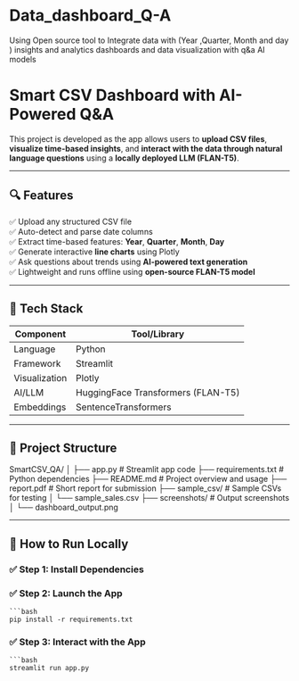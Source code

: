 # Data_dashboard_Q-A
Using Open source tool to Integrate data with (Year ,Quarter, Month and day ) insights and analytics dashboards and data visualization with q&a AI models


# Smart CSV Dashboard with AI-Powered Q&A

This project is developed as the app allows users to **upload CSV files**, **visualize time-based insights**, and **interact with the data through natural language questions** using a **locally deployed LLM (FLAN-T5)**.

---

## 🔍 Features

✅ Upload any structured CSV file  
✅ Auto-detect and parse date columns  
✅ Extract time-based features: **Year**, **Quarter**, **Month**, **Day**  
✅ Generate interactive **line charts** using Plotly  
✅ Ask questions about trends using **AI-powered text generation**  
✅ Lightweight and runs offline using **open-source FLAN-T5 model**

---

## 🧠 Tech Stack

| Component        | Tool/Library                    |
|------------------|---------------------------------|
| Language         | Python                          |
| Framework        | Streamlit                       |
| Visualization    | Plotly                          |
| AI/LLM           | HuggingFace Transformers (FLAN-T5) |
| Embeddings       | SentenceTransformers            |

---

## 📁 Project Structure

SmartCSV_QA/
│
├── app.py # Streamlit app code
├── requirements.txt # Python dependencies
├── README.md # Project overview and usage
├── report.pdf # Short report for submission
├── sample_csv/ # Sample CSVs for testing
│ └── sample_sales.csv
├── screenshots/ # Output screenshots
│ └── dashboard_output.png


---

## 🚀 How to Run Locally

### ✅ Step 1: Install Dependencies
### ✅ Step 2: Launch the App
    ```bash
    pip install -r requirements.txt

### ✅ Step 3: Interact with the App
    ```bash
    streamlit run app.py


